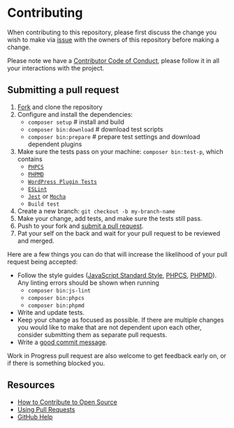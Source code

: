 # Contributing

[issues]: /issues
[fork]: /fork
[pr]: /compare
[js-style]: https://standardjs.com/
[eslint]: https://eslint.org/
[jest]: https://jestjs.io/
[mocha]: https://mochajs.org/
[phpcs]: https://github.com/squizlabs/PHP_CodeSniffer/wiki/Usage
[phpmd]: https://phpmd.org/documentation/index.html
[wp-test]: https://developer.wordpress.org/cli/commands/scaffold/plugin-tests/
[code-of-conduct]: CODE_OF_CONDUCT.md

When contributing to this repository, please first discuss the change you wish to make via [issue][issues] with the owners of this repository before making a change. 

Please note we have a [Contributor Code of Conduct][code-of-conduct], please follow it in all your interactions with the project.

## Submitting a pull request

1. [Fork][fork] and clone the repository
1. Configure and install the dependencies:
   - `composer setup`  # install and build
   - `composer bin:download`  # download test scripts
   - `composer bin:prepare`   # prepare test settings and download dependent plugins
1. Make sure the tests pass on your machine: `composer bin:test-p`, which contains
   - [`PHPCS`][phpcs]
   - [`PHPMD`][phpmd]
   - [`WordPress Plugin Tests`][wp-test]
   - [`ESLint`][eslint]
   - [`Jest`][jest] or [`Mocha`][mocha]
   - `Build test`
1. Create a new branch: `git checkout -b my-branch-name`
1. Make your change, add tests, and make sure the tests still pass.
1. Push to your fork and [submit a pull request][pr].
1. Pat your self on the back and wait for your pull request to be reviewed and merged.

Here are a few things you can do that will increase the likelihood of your pull request being accepted:
- Follow the style guides ([JavaScript Standard Style][js-style], [PHPCS][phpcs], [PHPMD][phpmd]). Any linting errors should be shown when running 
  - `composer bin:js-lint`
  - `composer bin:phpcs`
  - `composer bin:phpmd`
- Write and update tests.
- Keep your change as focused as possible. If there are multiple changes you would like to make that are not dependent upon each other, consider submitting them as separate pull requests.
- Write a [good commit message](https://github.com/erlang/otp/wiki/writing-good-commit-messages).

Work in Progress pull request are also welcome to get feedback early on, or if there is something blocked you.

## Resources

- [How to Contribute to Open Source](https://opensource.guide/how-to-contribute/)
- [Using Pull Requests](https://help.github.com/articles/about-pull-requests/)
- [GitHub Help](https://help.github.com)
